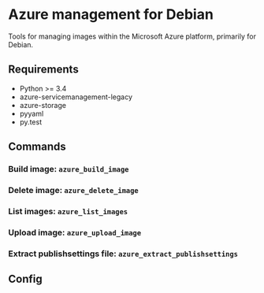 # Azure management for Debian

Tools for managing images within the Microsoft Azure platform, primarily for Debian.

## Requirements

* Python >= 3.4
* azure-servicemanagement-legacy
* azure-storage
* pyyaml
* py.test

## Commands

### Build image: `azure_build_image`

### Delete image: `azure_delete_image`

### List images: `azure_list_images`

### Upload image: `azure_upload_image`

### Extract publishsettings file: `azure_extract_publishsettings`

## Config
